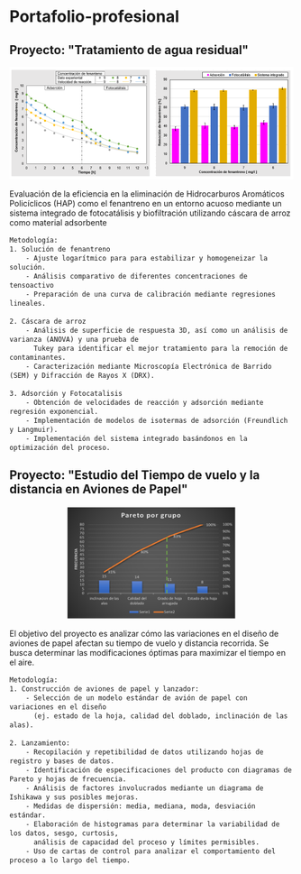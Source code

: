 # Portafolio-profesional
## Proyecto: "Tratamiento de agua residual"
<p align="center">
  <img src="images\Agua.png" width="700" height="200px"/>
</p>
Evaluación de la eficiencia en la eliminación de Hidrocarburos Aromáticos Policíclicos (HAP) como el fenantreno en un entorno acuoso mediante un sistema integrado de fotocatálisis y biofiltración utilizando cáscara de arroz como material adsorbente

    Metodología:
    1. Solución de fenantreno
        - Ajuste logarítmico para para estabilizar y homogeneizar la solución.
        - Análisis comparativo de diferentes concentraciones de tensoactivo
        - Preparación de una curva de calibración mediante regresiones lineales.

    2. Cáscara de arroz
        - Análisis de superficie de respuesta 3D, así como un análisis de varianza (ANOVA) y una prueba de
          Tukey para identificar el mejor tratamiento para la remoción de contaminantes.
        - Caracterización mediante Microscopía Electrónica de Barrido (SEM) y Difracción de Rayos X (DRX).

    3. Adsorción y Fotocatalisis
        - Obtención de velocidades de reacción y adsorción mediante regresión exponencial.
        - Implementación de modelos de isotermas de adsorción (Freundlich y Langmuir). 
        - Implementación del sistema integrado basándonos en la optimización del proceso.

## Proyecto: "Estudio del Tiempo de vuelo y la distancia en Aviones de Papel"
<p align="center">
  <img src="images\Diagramadepareto.png" width="300" height="200px"/>
</p>
El objetivo del proyecto es analizar cómo las variaciones en el diseño de aviones de papel afectan su tiempo de vuelo y distancia recorrida. Se busca determinar las modificaciones óptimas para maximizar el tiempo en el aire.  

    Metodología:
    1. Construcción de aviones de papel y lanzador:
        - Selección de un modelo estándar de avión de papel con variaciones en el diseño 
          (ej. estado de la hoja, calidad del doblado, inclinación de las alas).
        
    2. Lanzamiento:
        - Recopilación y repetibilidad de datos utilizando hojas de registro y bases de datos.
        - Identificación de especificaciones del producto con diagramas de Pareto y hojas de frecuencia.
        - Análisis de factores involucrados mediante un diagrama de Ishikawa y sus posibles mejoras.
        - Medidas de dispersión: media, mediana, moda, desviación estándar.
        - Elaboración de histogramas para determinar la variabilidad de los datos, sesgo, curtosis, 
          análisis de capacidad del proceso y límites permisibles. 
        - Uso de cartas de control para analizar el comportamiento del proceso a lo largo del tiempo.